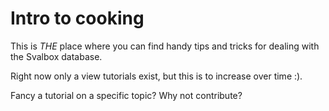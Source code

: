 # Intro to cooking

This is *THE* place where you can find handy tips and tricks for dealing with the Svalbox database.

Right now only a view tutorials exist, but this is to increase over time :).

Fancy a tutorial on a specific topic? Why not contribute?

```{tableofcontents}
```
